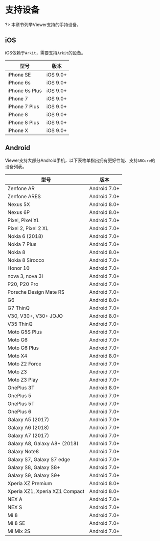 # 支持设备

?> 本章节列举Viewer支持的手持设备。



## iOS

iOS依赖于`Arkit`，需要支持`Arkit`的设备。

| 型号           | 版本     |
| -------------- | -------- |
| iPhone SE      | iOS 9.0+ |
| iPhone 6s      | iOS 9.0+ |
| iPhone 6s Plus | iOS 9.0+ |
| iPhone 7       | iOS 9.0+ |
| iPhone 7 Plus  | iOS 9.0+ |
| iPhone 8       | iOS 9.0+ |
| iPhone 8 Plus  | iOS 9.0+ |
| iPhone X       | iOS 9.0+ |

## Android

Viewer支持大部分Android手机，以下表格单指出拥有更好性能、支持`ARCore`的设备列表。

| 型号                           | 版本         |
| ------------------------------ | ------------ |
| Zenfone AR                     | Android 7.0+ |
| Zenfone ARES                   | Android 7.0+ |
| Nexus 5X                       | Android 8.0+ |
| Nexus 6P                       | Android 8.0+ |
| Pixel, Pixel XL                | Android 7.0+ |
| Pixel 2, Pixel 2 XL            | Android 7.0+ |
| Nokia 6 (2018)                 | Android 7.0+ |
| Nokia 7 Plus                   | Android 7.0+ |
| Nokia 8                        | Android 8.0+ |
| Nokia 8 Sirocco                | Android 7.0+ |
| Honor 10                       | Android 7.0+ |
| nova 3, nova 3i                | Android 7.0+ |
| P20, P20 Pro                   | Android 7.0+ |
| Porsche Design Mate RS         | Android 7.0+ |
| G6                             | Android 8.0+ |
| G7 ThinQ                       | Android 7.0+ |
| V30, V30+, V30+ JOJO           | Android 8.0+ |
| V35 ThinQ                      | Android 7.0+ |
| Moto G5S Plus                  | Android 7.0+ |
| Moto G6                        | Android 7.0+ |
| Moto G6 Plus                   | Android 7.0+ |
| Moto X4                        | Android 8.0+ |
| Moto Z2 Force                  | Android 7.0+ |
| Moto Z3                        | Android 7.0+ |
| Moto Z3 Play                   | Android 7.0+ |
| OnePlus 3T                     | Android 8.0+ |
| OnePlus 5                      | Android 7.0+ |
| OnePlus 5T                     | Android 7.0+ |
| OnePlus 6                      | Android 7.0+ |
| Galaxy A5 (2017)               | Android 7.0+ |
| Galaxy A6 (2018)               | Android 7.0+ |
| Galaxy A7 (2017)               | Android 7.0+ |
| Galaxy A8, Galaxy A8+ (2018)   | Android 7.0+ |
| Galaxy Note8                   | Android 7.0+ |
| Galaxy S7, Galaxy S7 edge      | Android 7.0+ |
| Galaxy S8, Galaxy S8+          | Android 7.0+ |
| Galaxy S9, Galaxy S9+          | Android 7.0+ |
| Xperia XZ Premium              | Android 8.0+ |
| Xperia XZ1, Xperia XZ1 Compact | Android 8.0+ |
| NEX A                          | Android 7.0+ |
| NEX S                          | Android 7.0+ |
| Mi 8                           | Android 7.0+ |
| Mi 8 SE                        | Android 7.0+ |
| Mi Mix 2S                      | Android 7.0+ |
